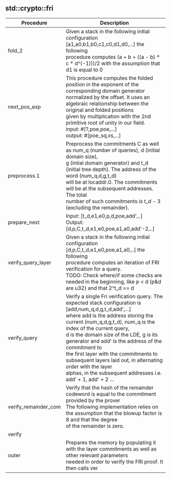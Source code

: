 
## std::crypto::fri
| Procedure | Description |
| ----------- | ------------- |
| fold_2 |  Given a stack in the following initial configuration [a1,a0,b1,b0,c1,c0,d1,d0,...] the following<br /> procedure computes (a + b + ((a - b) * c * d^(-1)))/2 with the assumption that d1 is equal to 0 |
| next_pos_exp |  This procedure computes the folded position in the exponent of the corresponding domain generator<br /> normalized by the offset. It uses an algebraic relationship between the original and folded positions<br /> given by multiplication with the 2nd primitive root of unity in our field.<br /> input:    #[?,poe,poe,...]<br /> output:   #[poe_sq,xs,...] |
| preprocess.1 |  Preprocess the commitments C as well as num_q (number of queries), d (initial domain size),<br /> g (intial domain generator) and t_d (initial tree depth). The address of the word (num_q,d,g,t_d)<br /> will be at locaddr.0. The commitments will be at the subsequent addresses. The total <br /> number of such commitments is t_d - 3 (excluding the remainder). |
| prepare_next |  Input: [t_d,e1,e0,p,d,poe,add',..]<br /> Output: [d,p,C,t_d,e1,e0,poe,a1,a0,add'-2,..] |
| verify_query_layer |  Given a stack in the following initial configuration [d,p,C,t_d,e1,e0,poe,a1,a0,..] the following<br /> procedure computes an iteration of FRI verification for a query.<br /> TODO: Check where/if some checks are needed in the beginning, like p < d (p&d are u32) and that 2^t_d == d  |
| verify_query |  Verify a single Fri verification query. The expected stack configuration is [add,num_q,d,g,t_d,add',...]<br /> where add is the address storing the current (num_q,d,g,t_d), num_q is the index of the current query,<br /> d is the domain size of the LDE, g is its generator and add' is the address of the commitment to <br /> the first layer with the commitments to subsequent layers laid out, in alternating order with the layer<br /> alphas, in the subsequent addresses i.e. add' + 1, add' + 2 ... |
| verify_remainder_com |  Verify that the hash of the remainder codeword is equal to the commitment provided by the prover<br /> The following implementation relies on the assumption that the blowup factor is 8 and that the degree<br /> of the remainder is zero. |
| verify |  |
| outer |  Prepares the memory by populating it with the layer commitments as well as other relevant parameters<br /> needed in order to verify the FRI proof. It then calls ver |
